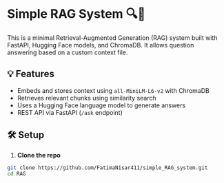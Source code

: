 # Simple RAG System 🔍🧠

This is a minimal Retrieval-Augmented Generation (RAG) system built with FastAPI, Hugging Face models, and ChromaDB. It allows question answering based on a custom context file.

## 💡 Features

- Embeds and stores context using `all-MiniLM-L6-v2` with ChromaDB
- Retrieves relevant chunks using similarity search
- Uses a Hugging Face language model to generate answers
- REST API via FastAPI (`/ask` endpoint)

## 🛠️ Setup

1. **Clone the repo**

```bash
git clone https://github.com/FatimaNisar411/simple_RAG_system.git
cd RAG

